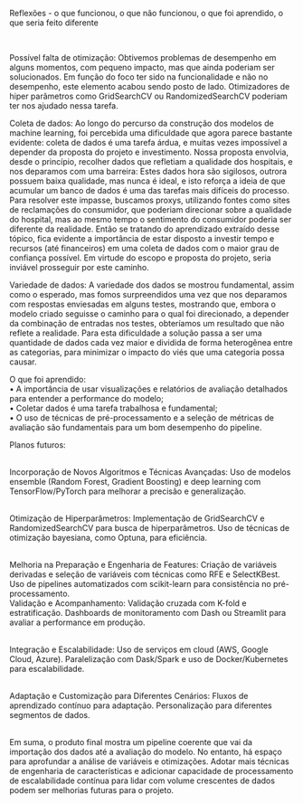 Reflexões - o que funcionou, o que não funcionou, o que foi aprendido, o que seria feito diferente

<br>
<p>Possível falta de otimização: Obtivemos problemas de desempenho em alguns momentos, com pequeno impacto, mas que ainda poderiam ser solucionados. Em função do foco ter sido na funcionalidade e não no desempenho, este elemento acabou sendo posto de lado. Otimizadores de hiper parâmetros como GridSearchCV ou RandomizedSearchCV poderiam ter nos ajudado nessa tarefa.</p>

<p>Coleta de dados: Ao longo do percurso da construção dos modelos de machine learning, foi percebida uma dificuldade que agora parece bastante evidente: coleta de dados é uma tarefa árdua, e muitas vezes impossível a depender da proposta do projeto e investimento. Nossa proposta envolvia, desde o princípio, recolher dados que refletiam a qualidade dos hospitais, e nos deparamos com uma barreira: Estes dados hora são sigilosos, outrora possuem baixa qualidade, mas nunca é ideal, e isto reforça a ideia de que acumular um banco de dados é uma das tarefas mais difíceis do processo.
<br>Para resolver este impasse, buscamos proxys, utilizando fontes como sites de reclamações do consumidor, que poderiam direcionar sobre a qualidade do hospital, mas ao mesmo tempo o sentimento do consumidor poderia ser diferente da realidade. Então se tratando do aprendizado extraído desse tópico, fica evidente a importância de estar disposto a investir tempo e recursos (até financeiros) em uma coleta de dados com o maior grau de confiança possível. Em virtude do escopo e proposta do projeto, seria inviável prosseguir por este caminho.</p>

<p>Variedade de dados: A variedade dos dados se mostrou fundamental, assim como o esperado, mas fomos surpreendidos uma vez que nos deparamos com respostas enviesadas em alguns testes, mostrando que, embora o modelo criado seguisse o caminho para o qual foi direcionado, a depender da combinação de entradas nos testes, obteríamos um resultado que não reflete a realidade. Para esta dificuldade a solução passa a ser uma quantidade de dados cada vez maior e dividida de forma heterogênea entre as categorias, para minimizar o impacto do viés que uma categoria possa causar.</p>


<p>O que foi aprendido:
<br>•	A importância de usar visualizações e relatórios de avaliação detalhados para entender a performance do modelo;
<br>•	Coletar dados é uma tarefa trabalhosa e fundamental;
<br>•	O uso de técnicas de pré-processamento e a seleção de métricas de avaliação são fundamentais para um bom desempenho do pipeline.</p>

Planos futuros: 

<p><br>Incorporação de Novos Algoritmos e Técnicas Avançadas: Uso de modelos ensemble (Random Forest, Gradient Boosting) e deep learning com TensorFlow/PyTorch para melhorar a precisão e generalização.

<br>Otimização de Hiperparâmetros: Implementação de GridSearchCV e RandomizedSearchCV para busca de hiperparâmetros. Uso de técnicas de otimização bayesiana, como Optuna, para eficiência.

<br>Melhoria na Preparação e Engenharia de Features: Criação de variáveis derivadas e seleção de variáveis com técnicas como RFE e SelectKBest. Uso de pipelines automatizados com scikit-learn para consistência no pré-processamento.
<br>Validação e Acompanhamento: Validação cruzada com K-fold e estratificação. Dashboards de monitoramento com Dash ou Streamlit para avaliar a performance em produção.

<br>Integração e Escalabilidade: Uso de serviços em cloud (AWS, Google Cloud, Azure). Paralelização com Dask/Spark e uso de Docker/Kubernetes para escalabilidade.

<br>Adaptação e Customização para Diferentes Cenários: Fluxos de aprendizado contínuo para adaptação. Personalização para diferentes segmentos de dados.</p>

<br>Em suma, o produto final mostra um pipeline coerente que vai da importação dos dados até a avaliação do modelo. No entanto, há espaço para aprofundar a análise de variáveis e otimizações. Adotar mais técnicas de engenharia de características e adicionar capacidade de processamento de escalabilidade contínua para lidar com volume crescentes de dados podem ser melhorias futuras para o projeto.
